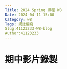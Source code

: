 ```yaml
---
Title: 2024 Spring 課程 W8
Date: 2024-04-11 15:00
Category: w8
Tags: 網誌編寫
Slug:41123233-W8-blog
Author:41123233
---
```




<!-- PELICAN_END_SUMMARY -->

# 期中影片錄製


